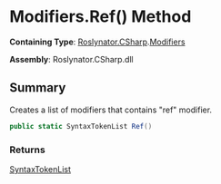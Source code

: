 # Modifiers\.Ref\(\) Method

**Containing Type**: [Roslynator.CSharp](../../README.md)\.[Modifiers](../README.md)

**Assembly**: Roslynator\.CSharp\.dll

## Summary

Creates a list of modifiers that contains "ref" modifier\.

```csharp
public static SyntaxTokenList Ref()
```

### Returns

[SyntaxTokenList](https://docs.microsoft.com/en-us/dotnet/api/microsoft.codeanalysis.syntaxtokenlist)

